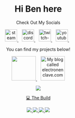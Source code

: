 <h1 align='center'>
Hi Ben here
</h1>

<p align='center'>
  Check Out My Socials

<p align='center'>
  
  <a href="https://steamcommunity.com/id/BenCos18/">
    <img alt="steam" height="40" src="https://cdn.jsdelivr.net/npm/@intergrav/devins-badges@3/assets/compact/available/steam_vector.svg">
    <!-- Alternative Steam Image <img alt="steam" height="56" src="https://cdn.jsdelivr.net/npm/@intergrav/devins-badges@3/assets/cozy/available/steam_vector.svg"> -->
</a>&nbsp;&nbsp;
  <a href="https://discord.com/invite/n7ZGjznMgR">
    <img alt="discord-singular" height="40" src="https://cdn.jsdelivr.net/npm/@intergrav/devins-badges@3/assets/compact/social/discord-singular_vector.svg">
    <!-- Alternative Discord Image <img alt="discord-singular" height="56" src="https://cdn.jsdelivr.net/npm/@intergrav/devins-badges@3/assets/cozy/social/discord-singular_vector.svg"> -->
</a>&nbsp;&nbsp;
  <a href="https://www.twitch.tv/bencos2018">
    <img alt="twitch-singular" height="40" src="https://cdn.jsdelivr.net/npm/@intergrav/devins-badges@3/assets/compact/social/twitch-singular_vector.svg">
    <!-- Alternative Twitch Image <img alt="twitch-singular" height="56" src="https://cdn.jsdelivr.net/npm/@intergrav/devins-badges@3/assets/cozy/social/twitch-singular_vector.svg"> -->
</a>&nbsp;&nbsp;
  <a href="https://www.youtube.com/@bencos2018">
    <img alt="youtube-singular" height="40" src="https://cdn.jsdelivr.net/npm/@intergrav/devins-badges@3/assets/compact/social/youtube-singular_vector.svg">
    <!-- Alternative Youtube Image <img alt="youtube-singular" height="56" src="https://cdn.jsdelivr.net/npm/@intergrav/devins-badges@3/assets/cozy/social/youtube-singular_vector.svg"> -->
</a>&nbsp;&nbsp;

<p align='center'>
You can find my projects below!

<p align='center'>
  <a href="https://jarvisdiscordbot.net/">
    <img alt="" height="80" src="https://cdn.discordapp.com/avatars/603939742316363778/a_06976bd73730bd53f7177099a1a1b588.gif?size=1024">
</a>&nbsp;&nbsp;
  <a href="https://electronenclave.com/">
    <img alt="My blog called electronenclave.com" height="80" src="https://electronenclave.com/wp-content/uploads/2024/01/cropped-wordpress-image.jpg">

<p align='center'>
  <a href="#"><img src="https://github-readme-stats.vercel.app/api?username=BenCos17&show_icons=true&theme=codeSTACKr">

<p align='center'>
  💻 The Build<br/><br/>
  <img src="https://img.shields.io/badge/Windows%2011-%23D9562B?style=for-the-badge&logo=windows11&label=OS&labelColor=%23000000" />
  <img src="https://img.shields.io/badge/Ryzen%207%205800X3D-%23D9562B?style=for-the-badge&logo=amd&label=CPU&labelColor=%23000000" />
  <img src="https://img.shields.io/badge/32GB-%23D9562B?style=for-the-badge&logo=kingstontechnology&label=Ram&labelColor=%23000000" />
  <img src="https://img.shields.io/badge/RTX%202070-%23D9562B?style=for-the-badge&logo=nvidia&label=GPU&labelColor=%23000000" />




  <!-- If this comment is here it means Ben has stolen my code and not bothered to edit this out. (typical Ben lol) -->
